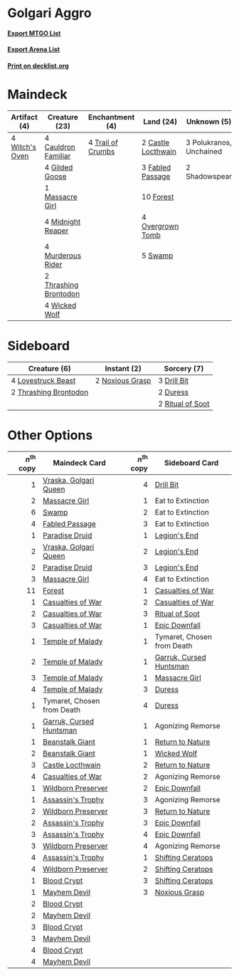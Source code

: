 # Golgari Aggro

#### [Export MTGO List](../collection/Golgari%20Aggro/Golgari%20Aggro.txt)
#### [Export Arena List](../collection/Golgari%20Aggro/Golgari%20Aggro_arena.txt)
#### [Print on decklist.org](http://decklist.org/?deckmain=2%09Castle%20Locthwain%0A4%09Cauldron%20Familiar%0A3%09Fabled%20Passage%0A10%09Forest%0A4%09Gilded%20Goose%0A1%09Massacre%20Girl%0A4%09Midnight%20Reaper%0A4%09Murderous%20Rider%0A4%09Overgrown%20Tomb%0A3%09Polukranos,%20Unchained%0A2%09Shadowspear%0A5%09Swamp%0A2%09Thrashing%20Brontodon%0A4%09Trail%20of%20Crumbs%0A4%09Wicked%20Wolf%0A4%09Witch's%20Oven&deckside=3%09Drill%20Bit%0A2%09Duress%0A4%09Lovestruck%20Beast%0A2%09Noxious%20Grasp%0A2%09Ritual%20of%20Soot%0A2%09Thrashing%20Brontodon)
# Maindeck

|                                      Artifact (4)                                       |                                         Creature (23)                                          |                                      Enchantment (4)                                       |                                          Land (24)                                          |      Unknown (5)      |
|-----------------------------------------------------------------------------------------|------------------------------------------------------------------------------------------------|--------------------------------------------------------------------------------------------|---------------------------------------------------------------------------------------------|-----------------------|
|4 [Witch's Oven](http://gatherer.wizards.com/Pages/Card/Details.aspx?multiverseid=473199)|4 [Cauldron Familiar](http://gatherer.wizards.com/Pages/Card/Details.aspx?multiverseid=473043)  |4 [Trail of Crumbs](http://gatherer.wizards.com/Pages/Card/Details.aspx?multiverseid=473141)|2 [Castle Locthwain](http://gatherer.wizards.com/Pages/Card/Details.aspx?multiverseid=473203)|3 Polukranos, Unchained|
|                                                                                         |4 [Gilded Goose](http://gatherer.wizards.com/Pages/Card/Details.aspx?multiverseid=473122)       |                                                                                            |3 [Fabled Passage](http://gatherer.wizards.com/Pages/Card/Details.aspx?multiverseid=473206)  |2 Shadowspear          |
|                                                                                         |1 [Massacre Girl](http://gatherer.wizards.com/Pages/Card/Details.aspx?multiverseid=461026)      |                                                                                            |10 [Forest](http://gatherer.wizards.com/Pages/Card/Details.aspx?multiverseid=439860)         |                       |
|                                                                                         |4 [Midnight Reaper](http://gatherer.wizards.com/Pages/Card/Details.aspx?multiverseid=452827)    |                                                                                            |4 [Overgrown Tomb](http://gatherer.wizards.com/Pages/Card/Details.aspx?multiverseid=405103)  |                       |
|                                                                                         |4 [Murderous Rider](http://gatherer.wizards.com/Pages/Card/Details.aspx?multiverseid=473059)    |                                                                                            |5 [Swamp](http://gatherer.wizards.com/Pages/Card/Details.aspx?multiverseid=439858)           |                       |
|                                                                                         |2 [Thrashing Brontodon](http://gatherer.wizards.com/Pages/Card/Details.aspx?multiverseid=456570)|                                                                                            |                                                                                             |                       |
|                                                                                         |4 [Wicked Wolf](http://gatherer.wizards.com/Pages/Card/Details.aspx?multiverseid=473143)        |                                                                                            |                                                                                             |                       |


# Sideboard

|                                          Creature (6)                                          |                                       Instant (2)                                        |                                        Sorcery (7)                                        |
|------------------------------------------------------------------------------------------------|------------------------------------------------------------------------------------------|-------------------------------------------------------------------------------------------|
|4 [Lovestruck Beast](http://gatherer.wizards.com/Pages/Card/Details.aspx?multiverseid=473127)   |2 [Noxious Grasp](http://gatherer.wizards.com/Pages/Card/Details.aspx?multiverseid=466864)|3 [Drill Bit](http://gatherer.wizards.com/Pages/Card/Details.aspx?multiverseid=457217)     |
|2 [Thrashing Brontodon](http://gatherer.wizards.com/Pages/Card/Details.aspx?multiverseid=456570)|                                                                                          |2 [Duress](http://gatherer.wizards.com/Pages/Card/Details.aspx?multiverseid=14557)         |
|                                                                                                |                                                                                          |2 [Ritual of Soot](http://gatherer.wizards.com/Pages/Card/Details.aspx?multiverseid=452834)|


# Other Options

|*n*<sup>th</sup> copy|                                          Maindeck Card                                           |*n*<sup>th</sup> copy|                                          Sideboard Card                                          |
|--------------------:|--------------------------------------------------------------------------------------------------|--------------------:|--------------------------------------------------------------------------------------------------|
|                    1|[Vraska, Golgari Queen](http://gatherer.wizards.com/Pages/Card/Details.aspx?multiverseid=452963)  |                    4|[Drill Bit](http://gatherer.wizards.com/Pages/Card/Details.aspx?multiverseid=457217)              |
|                    2|[Massacre Girl](http://gatherer.wizards.com/Pages/Card/Details.aspx?multiverseid=461026)          |                    1|Eat to Extinction                                                                                 |
|                    6|[Swamp](http://gatherer.wizards.com/Pages/Card/Details.aspx?multiverseid=439858)                  |                    2|Eat to Extinction                                                                                 |
|                    4|[Fabled Passage](http://gatherer.wizards.com/Pages/Card/Details.aspx?multiverseid=473206)         |                    3|Eat to Extinction                                                                                 |
|                    1|[Paradise Druid](http://gatherer.wizards.com/Pages/Card/Details.aspx?multiverseid=461098)         |                    1|[Legion's End](http://gatherer.wizards.com/Pages/Card/Details.aspx?multiverseid=466860)           |
|                    2|[Vraska, Golgari Queen](http://gatherer.wizards.com/Pages/Card/Details.aspx?multiverseid=452963)  |                    2|[Legion's End](http://gatherer.wizards.com/Pages/Card/Details.aspx?multiverseid=466860)           |
|                    2|[Paradise Druid](http://gatherer.wizards.com/Pages/Card/Details.aspx?multiverseid=461098)         |                    3|[Legion's End](http://gatherer.wizards.com/Pages/Card/Details.aspx?multiverseid=466860)           |
|                    3|[Massacre Girl](http://gatherer.wizards.com/Pages/Card/Details.aspx?multiverseid=461026)          |                    4|Eat to Extinction                                                                                 |
|                   11|[Forest](http://gatherer.wizards.com/Pages/Card/Details.aspx?multiverseid=439860)                 |                    1|[Casualties of War](http://gatherer.wizards.com/Pages/Card/Details.aspx?multiverseid=461114)      |
|                    1|[Casualties of War](http://gatherer.wizards.com/Pages/Card/Details.aspx?multiverseid=461114)      |                    2|[Casualties of War](http://gatherer.wizards.com/Pages/Card/Details.aspx?multiverseid=461114)      |
|                    2|[Casualties of War](http://gatherer.wizards.com/Pages/Card/Details.aspx?multiverseid=461114)      |                    3|[Ritual of Soot](http://gatherer.wizards.com/Pages/Card/Details.aspx?multiverseid=452834)         |
|                    3|[Casualties of War](http://gatherer.wizards.com/Pages/Card/Details.aspx?multiverseid=461114)      |                    1|[Epic Downfall](http://gatherer.wizards.com/Pages/Card/Details.aspx?multiverseid=473047)          |
|                    1|[Temple of Malady](http://gatherer.wizards.com/Pages/Card/Details.aspx?multiverseid=380515)       |                    1|Tymaret, Chosen from Death                                                                        |
|                    2|[Temple of Malady](http://gatherer.wizards.com/Pages/Card/Details.aspx?multiverseid=380515)       |                    1|[Garruk, Cursed Huntsman](http://gatherer.wizards.com/Pages/Card/Details.aspx?multiverseid=473153)|
|                    3|[Temple of Malady](http://gatherer.wizards.com/Pages/Card/Details.aspx?multiverseid=380515)       |                    1|[Massacre Girl](http://gatherer.wizards.com/Pages/Card/Details.aspx?multiverseid=461026)          |
|                    4|[Temple of Malady](http://gatherer.wizards.com/Pages/Card/Details.aspx?multiverseid=380515)       |                    3|[Duress](http://gatherer.wizards.com/Pages/Card/Details.aspx?multiverseid=14557)                  |
|                    1|Tymaret, Chosen from Death                                                                        |                    4|[Duress](http://gatherer.wizards.com/Pages/Card/Details.aspx?multiverseid=14557)                  |
|                    1|[Garruk, Cursed Huntsman](http://gatherer.wizards.com/Pages/Card/Details.aspx?multiverseid=473153)|                    1|Agonizing Remorse                                                                                 |
|                    1|[Beanstalk Giant](http://gatherer.wizards.com/Pages/Card/Details.aspx?multiverseid=473111)        |                    1|[Return to Nature](http://gatherer.wizards.com/Pages/Card/Details.aspx?multiverseid=461102)       |
|                    2|[Beanstalk Giant](http://gatherer.wizards.com/Pages/Card/Details.aspx?multiverseid=473111)        |                    1|[Wicked Wolf](http://gatherer.wizards.com/Pages/Card/Details.aspx?multiverseid=473143)            |
|                    3|[Castle Locthwain](http://gatherer.wizards.com/Pages/Card/Details.aspx?multiverseid=473203)       |                    2|[Return to Nature](http://gatherer.wizards.com/Pages/Card/Details.aspx?multiverseid=461102)       |
|                    4|[Casualties of War](http://gatherer.wizards.com/Pages/Card/Details.aspx?multiverseid=461114)      |                    2|Agonizing Remorse                                                                                 |
|                    1|[Wildborn Preserver](http://gatherer.wizards.com/Pages/Card/Details.aspx?multiverseid=473144)     |                    2|[Epic Downfall](http://gatherer.wizards.com/Pages/Card/Details.aspx?multiverseid=473047)          |
|                    1|[Assassin's Trophy](http://gatherer.wizards.com/Pages/Card/Details.aspx?multiverseid=452902)      |                    3|Agonizing Remorse                                                                                 |
|                    2|[Wildborn Preserver](http://gatherer.wizards.com/Pages/Card/Details.aspx?multiverseid=473144)     |                    3|[Return to Nature](http://gatherer.wizards.com/Pages/Card/Details.aspx?multiverseid=461102)       |
|                    2|[Assassin's Trophy](http://gatherer.wizards.com/Pages/Card/Details.aspx?multiverseid=452902)      |                    3|[Epic Downfall](http://gatherer.wizards.com/Pages/Card/Details.aspx?multiverseid=473047)          |
|                    3|[Assassin's Trophy](http://gatherer.wizards.com/Pages/Card/Details.aspx?multiverseid=452902)      |                    4|[Epic Downfall](http://gatherer.wizards.com/Pages/Card/Details.aspx?multiverseid=473047)          |
|                    3|[Wildborn Preserver](http://gatherer.wizards.com/Pages/Card/Details.aspx?multiverseid=473144)     |                    4|Agonizing Remorse                                                                                 |
|                    4|[Assassin's Trophy](http://gatherer.wizards.com/Pages/Card/Details.aspx?multiverseid=452902)      |                    1|[Shifting Ceratops](http://gatherer.wizards.com/Pages/Card/Details.aspx?multiverseid=466948)      |
|                    4|[Wildborn Preserver](http://gatherer.wizards.com/Pages/Card/Details.aspx?multiverseid=473144)     |                    2|[Shifting Ceratops](http://gatherer.wizards.com/Pages/Card/Details.aspx?multiverseid=466948)      |
|                    1|[Blood Crypt](http://gatherer.wizards.com/Pages/Card/Details.aspx?multiverseid=97102)             |                    3|[Shifting Ceratops](http://gatherer.wizards.com/Pages/Card/Details.aspx?multiverseid=466948)      |
|                    1|[Mayhem Devil](http://gatherer.wizards.com/Pages/Card/Details.aspx?multiverseid=461131)           |                    3|[Noxious Grasp](http://gatherer.wizards.com/Pages/Card/Details.aspx?multiverseid=466864)          |
|                    2|[Blood Crypt](http://gatherer.wizards.com/Pages/Card/Details.aspx?multiverseid=97102)             |                     |                                                                                                  |
|                    2|[Mayhem Devil](http://gatherer.wizards.com/Pages/Card/Details.aspx?multiverseid=461131)           |                     |                                                                                                  |
|                    3|[Blood Crypt](http://gatherer.wizards.com/Pages/Card/Details.aspx?multiverseid=97102)             |                     |                                                                                                  |
|                    3|[Mayhem Devil](http://gatherer.wizards.com/Pages/Card/Details.aspx?multiverseid=461131)           |                     |                                                                                                  |
|                    4|[Blood Crypt](http://gatherer.wizards.com/Pages/Card/Details.aspx?multiverseid=97102)             |                     |                                                                                                  |
|                    4|[Mayhem Devil](http://gatherer.wizards.com/Pages/Card/Details.aspx?multiverseid=461131)           |                     |                                                                                                  |

